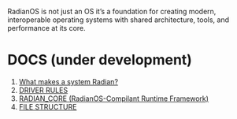 RadianOS is not just an OS it’s a foundation for creating modern, interoperable operating systems with shared architecture, tools, and performance at its core.

# DOCS (under development)
1. [What makes a system Radian?](https://github.com/RadianOS/radianos/COMPILANCE.md)
2. [DRIVER RULES](https://github.com/RadianOS/radianos/DRIVER_COMPILANCE.md)
3. [RADIAN_CORE (RadianOS-Compilant Runtime Framework)](https://github.com/RadianOS/radianos/RADIAN_CORE.md)
4. [FILE STRUCTURE](https://github.com/RadianOS/radianos/STRUCT.md)
